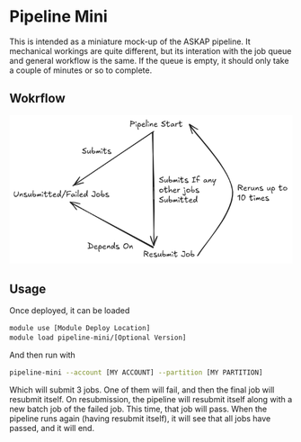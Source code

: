 # Pipeline Mini

This is intended as a miniature mock-up of the ASKAP pipeline. It mechanical workings are quite different, but its interation with the job queue and general workflow is the same. 
If the queue is empty, it should only take a couple of minutes or so to complete.

## Wokrflow
![Flow](docs/flow.png)

## Usage

Once deployed, it can be loaded 
```bash
module use [Module Deploy Location]
module load pipeline-mini/[Optional Version]
```
And then run with
```bash
pipeline-mini --account [MY ACCOUNT] --partition [MY PARTITION]
```

Which will submit 3 jobs. One of them will fail, and then the final job will resubmit itself. 
On resubmission, the pipeline will resubmit itself along with a new batch job of the failed job. This time, that job will pass.
When the pipeline runs again (having resubmit itself), it will see that all jobs have passed, and it will end.
